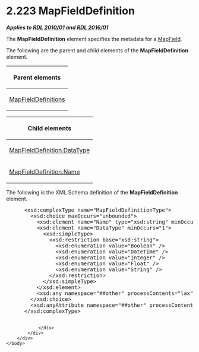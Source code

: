 <html dir="LTR" xmlns:mshelp="http://msdn.microsoft.com/mshelp" xmlns:ddue="http://ddue.schemas.microsoft.com/authoring/2003/5" xmlns:xlink="http://www.w3.org/1999/xlink" xmlns:tool="http://www.microsoft.com/tooltip">
    <head>
        <meta http-equiv="Content-Type" content="text/html; CHARSET=utf-8"></meta>
        <meta name="save" content="history"></meta>
        <title>2.223 MapFieldDefinition</title>
        <xml>
            <mshelp:toctitle title="2.223 MapFieldDefinition"></mshelp:toctitle>
            <mshelp:rltitle title="[MS-RDL]: MapFieldDefinition"></mshelp:rltitle>
            <mshelp:keyword index="A" term="6d6cb09e-dd59-4ed5-9041-764fdecd2f6c"></mshelp:keyword>
            <mshelp:attr name="DCSext.ContentType" value="open specification"></mshelp:attr>
            <mshelp:attr name="AssetID" value="6d6cb09e-dd59-4ed5-9041-764fdecd2f6c"></mshelp:attr>
            <mshelp:attr name="TopicType" value="kbRef"></mshelp:attr>
            <mshelp:attr name="DCSext.Title" value="[MS-RDL]: MapFieldDefinition" />
        </xml>
    </head>
    <body>
        <div id="header">
            <h1 class="heading">2.223 MapFieldDefinition</h1>
        </div>
        <div id="mainSection">
            <div id="mainBody">
                <div id="allHistory" class="saveHistory"></div>
                <div id="sectionSection0" class="section" name="collapseableSection">
                    

<p><b><i>Applies to </i></b><a href="3428e690-a348-4ec7-8a6a-8efb42d2cdee.html"><b><i>RDL 2010/01</i></b></a><b><i>
and </i></b><a href="52ce3983-2bfc-4e72-9359-42aaf5fe4509.html"><b><i>RDL 2016/01</i></b></a></p>

<p>The <b>MapFieldDefinition</b> element specifies the metadata
for a <a href="fcd57c0c-4137-4771-89db-d56e3474ea36.html">MapField</a>.</p>

<p>The following are the parent and child elements of the <b>MapFieldDefinition</b>
element.</p>

<table>
 <thead>
  <tr>
   <th>
   <p>Parent elements</p>
   </th>
  </tr>
 </thead>
 <tr>
  <td>
  <p><a href="c87b0299-a0e7-4683-b939-6f7aab40eccb.html">MapFieldDefinitions</a></p>
  </td>
 </tr>
</table>

<p> </p>

<table>
 <thead>
  <tr>
   <th>
   <p>Child elements</p>
   </th>
  </tr>
 </thead>
 <tr>
  <td>
  <p><a href="4a8fb8e0-0757-4915-94cd-bb97b9e82a66.html">MapFieldDefinition.DataType</a></p>
  </td>
 </tr>
 <tr>
  <td>
  <p><a href="a607fbad-d2de-4851-9d6f-bde84e9d74e6.html">MapFieldDefinition.Name</a></p>
  </td>
 </tr>
</table>

<p>The following is the XML Schema definition of the <b>MapFieldDefinition</b>
element.</p>

<dl>
<dd>
<div><pre> &lt;xsd:complexType name=&quot;MapFieldDefinitionType&quot;&gt;
   &lt;xsd:choice maxOccurs=&quot;unbounded&quot;&gt;
     &lt;xsd:element name=&quot;Name&quot; type=&quot;xsd:string&quot; minOccurs=&quot;1&quot; /&gt;
     &lt;xsd:element name=&quot;DataType&quot; minOccurs=&quot;1&quot;&gt;
       &lt;xsd:simpleType&gt;
         &lt;xsd:restriction base=&quot;xsd:string&quot;&gt;
           &lt;xsd:enumeration value=&quot;Boolean&quot; /&gt;
           &lt;xsd:enumeration value=&quot;DateTime&quot; /&gt;
           &lt;xsd:enumeration value=&quot;Integer&quot; /&gt;
           &lt;xsd:enumeration value=&quot;Float&quot; /&gt;
           &lt;xsd:enumeration value=&quot;String&quot; /&gt;
         &lt;/xsd:restriction&gt;
       &lt;/xsd:simpleType&gt;
     &lt;/xsd:element&gt;
     &lt;xsd:any namespace=&quot;##other&quot; processContents=&quot;lax&quot; /&gt;
   &lt;/xsd:choice&gt;
   &lt;xsd:anyAttribute namespace=&quot;##other&quot; processContents=&quot;lax&quot; /&gt;
 &lt;/xsd:complexType&gt;
  
</pre></div>
</dd></dl>


                </div>
            </div>
        </div>
    </body>
</html>
